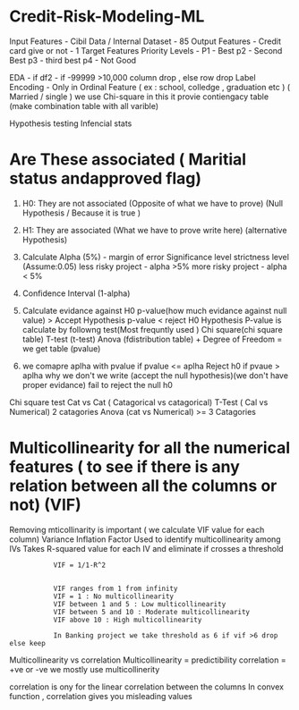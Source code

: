 # Credit-Risk-Modeling-ML

Input Features - Cibil Data / Internal Dataset - 85
Output Features - Credit card give or not - 1 Target Features 
Priority Levels - P1 - Best 
                  p2 - Second Best 
                  p3 - third best 
                  p4 - Not Good


 EDA - if df2 - if -99999 >10,000 column drop , else row drop
 Label Encoding - Only in Ordinal Feature ( ex : school, colledge , graduation etc )
                  ( Married / single ) we use Chi-square in this it provie contiengacy table (make combination table with all varible)


 Hypothesis testing
 Infencial stats

# Are These associated ( Maritial status andapproved flag)
  1. H0: They are not associated (Opposite of what we have to prove)
  (Null Hypothesis / Because it is true )

  2. H1: They are associated (What we have to prove write here)
  (alternative Hypothesis)

  3. Calculate Alpha (5%) - margin of error
       Significance level
       strictness level (Assume:0.05)
       less risky project - alpha >5%
       more risky project - alpha < 5%

  4. Confidence Interval
       (1-alpha) 
       
  5. Calculate evidance against H0 
   p-value(how much evidance against null value) > Accept Hypothesis 
   p-value < reject H0 Hypothesis
   P-value is calculate by followng test(Most frequntly used )
   Chi square(chi square table)
   T-test (t-test)
   Anova (fdistribution table)
    +
   Degree of Freedom 
   = we get table (pvalue)
 6. we comapre aplha with pvalue
      if pvalue  <= aplha
            Reject h0
      if pvaue > aplha
            why we don't we write (accept the null hypothesis)(we don't have proper evidance)
            fail to reject the null h0



 Chi square test Cat vs Cat ( Catagorical vs catagorical)
 T-Test ( Cal vs Numerical)      2 catagories
 Anova (cat vs Numerical)   >= 3 Catagories



 # Multicollinearity for all the numerical features ( to see if there is any relation between all the columns or not) (VIF)
  Removing mticollinarity is important ( we calculate VIF value for each column)
              Variance Inflation Factor
              Used to identify multicollinearity among IVs
              Takes R-squared value for each IV and eliminate if crosses a threshold 

               VIF = 1/1-R^2


               VIF ranges from 1 from infinity
               VIF = 1 : No multicollinearity
               VIF between 1 and 5 : Low multicollinearity
               VIF between 5 and 10 : Moderate multicollinearity
               VIF above 10 : High multicollinearity

               In Banking project we take threshold as 6 if vif >6 drop else keep


              


  Multicollinearity vs correlation 
  Multicollinearity = predictibility
  correlation = +ve or -ve
  we mostly use multicollinerity 

  correlation is ony for the linear correlation between the columns 
  In convex function , correlation gives you misleading values  
  
  
  
 





  
